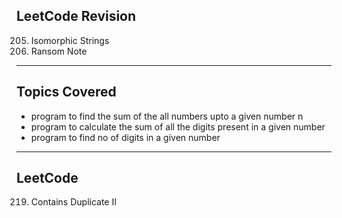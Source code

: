 ## LeetCode Revision

205. Isomorphic Strings
206. Ransom Note

---

## Topics Covered

- program to find the sum of the all numbers upto a given number n
- program to calculate the sum of all the digits present in a given number
- program to find no of digits in a given number

---

## LeetCode

219. Contains Duplicate II
